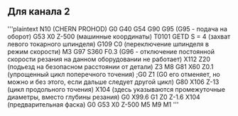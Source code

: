 ## Для канала 2

'''plaintext
N10 (CHERN PROHOD)
G0 G40 G54 G90 G95
(G95 - подача на оборот)
G53 X0 Z-500 (машинные координаты)
T0101
GETD S = 4 (захват левого токарного шпинделя)
G109 C0 (переключение шпинделя в режим скорости)
M3 G97 S360 F0.3
(G96 - отключение постоянной скорости резания на данном оборудовании не работает)
X112 Z20 (подьезд на безопасном расстоянии от детали)
Z3 M8
G81 X60 Z0.1 (упрощенный цикл поперечного точения)
;G0 Z1 (G0 его отменяет, но можно и без этого, если дальше следует другой цикл)
G80 X106 Z-13 (цикл продольного точения)
X104 (здесь указываются промежуточные диаметры, вместо глубины резания)
G0 X99.6
G1 Z0
Z-1.6 X104 (предварительная фаска)
G0 G53 X0 Z-500 M5 M9
M1
'''